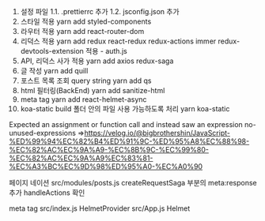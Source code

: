 1. 설정 파일
   1.1. .prettierrc 추가
   1.2. jsconfig.json 추가
2. 스타일 적용
   yarn add styled-components
3. 라우터 적용
   yarn add react-router-dom
4. 리덕스 적용
   yarn add redux react-redux redux-actions immer redux-devtools-extension
   적용 - auth.js
5. API, 리덕스 사가 적용
   yarn add axios redux-saga
6. 글 작성
   yarn add quill
7. 포스트 목록 조회 query string
   yarn add qs
8. html 필터링(BackEnd)
   yarn add sanitize-html
9. meta tag
   yarn add react-helmet-async
10. koa-static
    build 폴더 안의 파일 사용 가능하도록 처리
    yarn koa-static

Expected an assignment or function call and instead saw an expression no-unused-expressions
=>https://velog.io/@bigbrothershin/JavaScript-%ED%99%94%EC%82%B4%ED%91%9C-%ED%95%A8%EC%88%98-%EC%82%AC%EC%9A%A9-%EC%8B%9C-%EC%99%80-%EC%82%AC%EC%9A%A9%EC%83%81-%EC%A3%BC%EC%9D%98%ED%95%A0-%EC%A0%90

페이지 네이션
src/modules/posts.js
createRequestSaga 부분의 meta:response 추가
handleActions 확인

meta tag
src/index.js
HelmetProvider
src/App.js
Helmet
